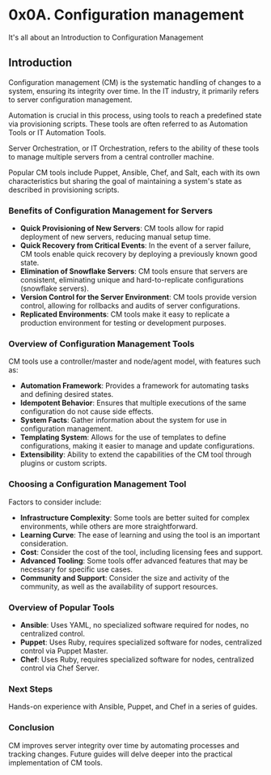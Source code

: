 # 0x0A. Configuration management

It's all about an Introduction to Configuration Management


## Introduction

Configuration management (CM) is the systematic handling of changes to a system, ensuring its integrity over time. In the IT industry, it primarily refers to server configuration management.

Automation is crucial in this process, using tools to reach a predefined state via provisioning scripts. These tools are often referred to as Automation Tools or IT Automation Tools.

Server Orchestration, or IT Orchestration, refers to the ability of these tools to manage multiple servers from a central controller machine.

Popular CM tools include Puppet, Ansible, Chef, and Salt, each with its own characteristics but sharing the goal of maintaining a system's state as described in provisioning scripts.

### Benefits of Configuration Management for Servers

- **Quick Provisioning of New Servers**: CM tools allow for rapid deployment of new servers, reducing manual setup time.
- **Quick Recovery from Critical Events**: In the event of a server failure, CM tools enable quick recovery by deploying a previously known good state.
- **Elimination of Snowflake Servers**: CM tools ensure that servers are consistent, eliminating unique and hard-to-replicate configurations (snowflake servers).
- **Version Control for the Server Environment**: CM tools provide version control, allowing for rollbacks and audits of server configurations.
- **Replicated Environments**: CM tools make it easy to replicate a production environment for testing or development purposes.

### Overview of Configuration Management Tools

CM tools use a controller/master and node/agent model, with features such as:

- **Automation Framework**: Provides a framework for automating tasks and defining desired states.
- **Idempotent Behavior**: Ensures that multiple executions of the same configuration do not cause side effects.
- **System Facts**: Gather information about the system for use in configuration management.
- **Templating System**: Allows for the use of templates to define configurations, making it easier to manage and update configurations.
- **Extensibility**: Ability to extend the capabilities of the CM tool through plugins or custom scripts.

### Choosing a Configuration Management Tool

Factors to consider include:

- **Infrastructure Complexity**: Some tools are better suited for complex environments, while others are more straightforward.
- **Learning Curve**: The ease of learning and using the tool is an important consideration.
- **Cost**: Consider the cost of the tool, including licensing fees and support.
- **Advanced Tooling**: Some tools offer advanced features that may be necessary for specific use cases.
- **Community and Support**: Consider the size and activity of the community, as well as the availability of support resources.

### Overview of Popular Tools

- **Ansible**: Uses YAML, no specialized software required for nodes, no centralized control.
- **Puppet**: Uses Ruby, requires specialized software for nodes, centralized control via Puppet Master.
- **Chef**: Uses Ruby, requires specialized software for nodes, centralized control via Chef Server.

### Next Steps

Hands-on experience with Ansible, Puppet, and Chef in a series of guides.

### Conclusion

CM improves server integrity over time by automating processes and tracking changes. Future guides will delve deeper into the practical implementation of CM tools.
